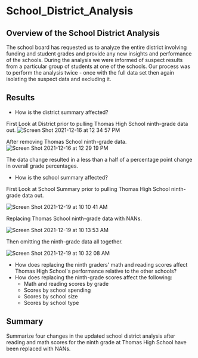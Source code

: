 # School_District_Analysis

## Overview of the School District Analysis

The school board has requested us to analyze the entire district involving funding and student grades and provide any new insights and performance of the schools. During the analysis we were informed of suspect results from a particular group of students at one of the schools. Our process was to perform the analysis twice - once with the full data set then again isolating the suspect data and excluding it.

## Results

* How is the district summary affected?

First Look at District prior to pulling Thomas High School ninth-grade data out.
![Screen Shot 2021-12-16 at 12 34 57 PM](https://user-images.githubusercontent.com/93485455/146681606-8a95182d-fb11-44f6-9458-2016a035bc0b.png)

After removing Thomas School ninth-grade data.
![Screen Shot 2021-12-16 at 12 29 19 PM](https://user-images.githubusercontent.com/93485455/146681685-8eb08bcb-8ea6-4a29-8957-459c68cbe22e.png)

The data change resulted in a less than a half of a percentage point change in overall grade percentages.

* How is the school summary affected?

First Look at School Summary prior to pulling Thomas High School ninth-grade data out.

![Screen Shot 2021-12-19 at 10 10 41 AM](https://user-images.githubusercontent.com/93485455/146682885-d00b1ce6-1387-413f-a266-5b69fe91a07f.png)


Replacing Thomas School ninth-grade data with NANs.

![Screen Shot 2021-12-19 at 10 13 53 AM](https://user-images.githubusercontent.com/93485455/146682897-10461e08-5a65-4aaf-a0fd-105981b35eb0.png)


Then omitting the ninth-grade data all together.

![Screen Shot 2021-12-19 at 10 32 08 AM](https://user-images.githubusercontent.com/93485455/146682905-850ba295-491f-4158-8096-a6604a2f9a32.png)


* How does replacing the ninth graders' math and reading scores affect Thomas High School's performance relative to the other schools?
* How does replacing the ninth-grade scores affect the following:
  * Math and reading scores by grade
  * Scores by school spending
  * Scores by school size
  * Scores by school type

## Summary

Summarize four changes in the updated school district analysis after reading and math scores for the ninth grade at Thomas High School have been replaced with NANs.
